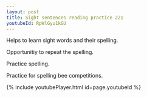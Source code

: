 ```yaml
---
layout: post
title: Sight sentences reading practice 221
youtubeId: RpWlGyu1kGU
---
```

 
 
Helps to learn sight words and their spelling.

Opportunitiy to repeat the spelling. 

Practice spelling. 
 
Practice for spelling bee competitions. 
 
{% include youtubePlayer.html id=page.youtubeId %}
 
 
